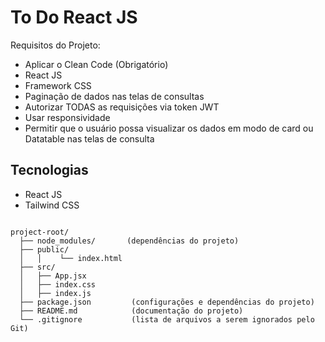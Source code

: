 # To Do React JS

Requisitos do Projeto:
- Aplicar o Clean Code (Obrigatório)
- React JS
- Framework CSS
- Paginação de dados nas telas de consultas
- Autorizar TODAS as requisições via token JWT
- Usar responsividade
- Permitir que o usuário possa visualizar os dados em modo de card ou Datatable nas telas de consulta

## Tecnologias
- React JS
- Tailwind CSS

```

project-root/
  ├── node_modules/       (dependências do projeto)
  ├── public/       
  │   │    └── index.html  
  ├── src/                 
  │   ├── App.jsx
  │   ├── index.css
  │   ├── index.js 
  ├── package.json         (configurações e dependências do projeto) 
  ├── README.md            (documentação do projeto)
  └── .gitignore           (lista de arquivos a serem ignorados pelo Git)

```
